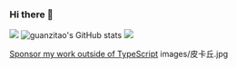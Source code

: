 ### Hi there 👋

<!--
**guanzitao/guanzitao** is a ✨ _special_ ✨ repository because its `README.md` (this file) appears on your GitHub profile.

Here are some ideas to get you started:

- 🔭 I’m currently working on ...
- 🌱 I’m currently learning ...
- 👯 I’m looking to collaborate on ...
- 🤔 I’m looking for help with ...
- 💬 Ask me about ...
- 📫 How to reach me: ...
- 😄 Pronouns: ...
- ⚡ Fun fact: ...
-->
![](https://visitor-badge.glitch.me/badge?page_id=guanzitao.readme)
![guanzitao's GitHub stats](https://github-readme-stats.vercel.app/api?username=guanzitao)
![](https://github.com/orta/orta/raw/master/2020/output/dropped-timeline.gif)

[Sponsor my work outside of TypeScript](https://github.com/sponsors/orta)
images/皮卡丘.jpg
